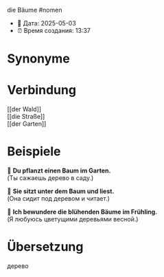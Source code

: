 die Bäume
#nomen
- 📍 Дата: 2025-05-03
- ⏰ Время создания: 13:37
# Synonyme

# Verbindung 
[[der Wald]]  
[[die Straße]]  
[[der Garten]]
# Beispiele
🔹 **Du pflanzt einen Baum im Garten.**  
(Ты сажаешь дерево в саду.)

🔹 **Sie sitzt unter dem Baum und liest.**  
(Она сидит под деревом и читает.)

🔹 **Ich bewundere die blühenden Bäume im Frühling.**  
(Я любуюсь цветущими деревьями весной.)
# Übersetzung
дерево